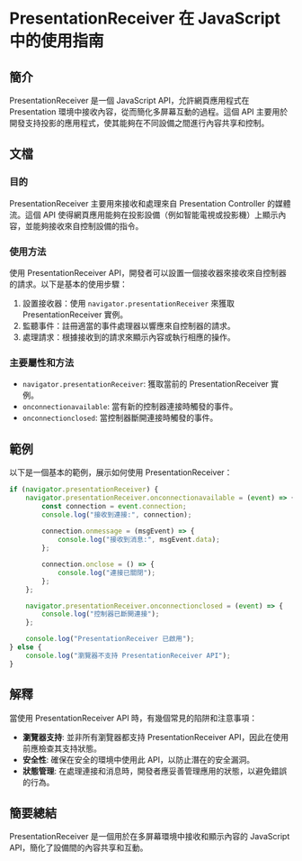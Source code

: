 <!--
Meta Description: # PresentationReceiver 在 JavaScript 中的使用指南 ## 簡介 PresentationReceiver 是一個 JavaScript API，允許網頁應用程式在 Presentation 環境中接收內容，從而簡化多屏幕互動的過程。這個 API 主要用於開發支持投影...
Meta Keywords: presentationreceiver, api, console, log, navigator
-->

# PresentationReceiver 在 JavaScript 中的使用指南

## 簡介
PresentationReceiver 是一個 JavaScript API，允許網頁應用程式在 Presentation 環境中接收內容，從而簡化多屏幕互動的過程。這個 API 主要用於開發支持投影的應用程式，使其能夠在不同設備之間進行內容共享和控制。

## 文檔
### 目的
PresentationReceiver 主要用來接收和處理來自 Presentation Controller 的媒體流。這個 API 使得網頁應用能夠在投影設備（例如智能電視或投影機）上顯示內容，並能夠接收來自控制設備的指令。

### 使用方法
使用 PresentationReceiver API，開發者可以設置一個接收器來接收來自控制器的請求。以下是基本的使用步驟：

1. 設置接收器：使用 `navigator.presentationReceiver` 來獲取 PresentationReceiver 實例。
2. 監聽事件：註冊適當的事件處理器以響應來自控制器的請求。
3. 處理請求：根據接收到的請求來顯示內容或執行相應的操作。

### 主要屬性和方法
- `navigator.presentationReceiver`: 獲取當前的 PresentationReceiver 實例。
- `onconnectionavailable`: 當有新的控制器連接時觸發的事件。
- `onconnectionclosed`: 當控制器斷開連接時觸發的事件。

## 範例
以下是一個基本的範例，展示如何使用 PresentationReceiver：

```javascript
if (navigator.presentationReceiver) {
    navigator.presentationReceiver.onconnectionavailable = (event) => {
        const connection = event.connection;
        console.log("接收到連接:", connection);
        
        connection.onmessage = (msgEvent) => {
            console.log("接收到消息:", msgEvent.data);
        };

        connection.onclose = () => {
            console.log("連接已關閉");
        };
    };

    navigator.presentationReceiver.onconnectionclosed = (event) => {
        console.log("控制器已斷開連接");
    };

    console.log("PresentationReceiver 已啟用");
} else {
    console.log("瀏覽器不支持 PresentationReceiver API");
}
```

## 解釋
當使用 PresentationReceiver API 時，有幾個常見的陷阱和注意事項：

- **瀏覽器支持**: 並非所有瀏覽器都支持 PresentationReceiver API，因此在使用前應檢查其支持狀態。
- **安全性**: 確保在安全的環境中使用此 API，以防止潛在的安全漏洞。
- **狀態管理**: 在處理連接和消息時，開發者應妥善管理應用的狀態，以避免錯誤的行為。

## 簡要總結
PresentationReceiver 是一個用於在多屏幕環境中接收和顯示內容的 JavaScript API，簡化了設備間的內容共享和互動。